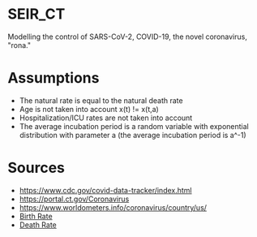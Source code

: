 # SEIR_CT

Modelling the control of SARS-CoV-2, COVID-19, the novel coronavirus, "rona."

# Assumptions
* The natural rate is equal to the natural death rate
* Age is not taken into account x(t) != x(t,a)
* Hospitalization/ICU rates are not taken into account
* The average incubation period is a random variable with exponential distribution with parameter a (the average incubation period is a^-1)

# Sources

* https://www.cdc.gov/covid-data-tracker/index.html
* https://portal.ct.gov/Coronavirus
* https://www.worldometers.info/coronavirus/country/us/
* [Birth Rate](https://www.cdc.gov/nchs/data/nvsr/nvsr67/nvsr67_08-508.pdf)
* [Death Rate](https://www.cdc.gov/nchs/data/nvsr/nvsr68/nvsr68_09-508.pdf)

